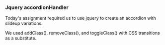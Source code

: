 ### Jquery accordionHandler

Today's assignment required us to use jquery to create an accordion with slideup variations.

We used addClass(), removeClass(), and toggleClass() with CSS transitions as a substitute.
